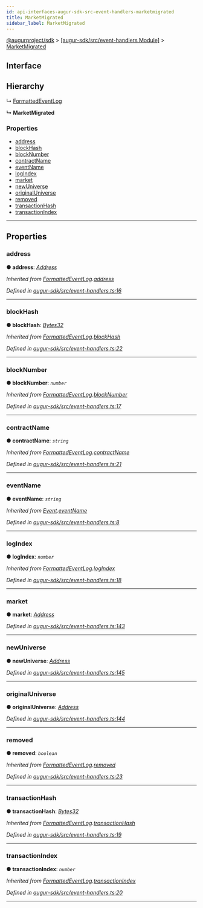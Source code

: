 ```yaml
---
id: api-interfaces-augur-sdk-src-event-handlers-marketmigrated
title: MarketMigrated
sidebar_label: MarketMigrated
---
```


[@augurproject/sdk](api-readme.md) > [[augur-sdk/src/event-handlers Module]](api-modules-augur-sdk-src-event-handlers-module.md) > [MarketMigrated](api-interfaces-augur-sdk-src-event-handlers-marketmigrated.md)

## Interface

## Hierarchy

↳  [FormattedEventLog](api-interfaces-augur-sdk-src-event-handlers-formattedeventlog.md)

**↳ MarketMigrated**

### Properties

* [address](api-interfaces-augur-sdk-src-event-handlers-marketmigrated.md#address)
* [blockHash](api-interfaces-augur-sdk-src-event-handlers-marketmigrated.md#blockhash)
* [blockNumber](api-interfaces-augur-sdk-src-event-handlers-marketmigrated.md#blocknumber)
* [contractName](api-interfaces-augur-sdk-src-event-handlers-marketmigrated.md#contractname)
* [eventName](api-interfaces-augur-sdk-src-event-handlers-marketmigrated.md#eventname)
* [logIndex](api-interfaces-augur-sdk-src-event-handlers-marketmigrated.md#logindex)
* [market](api-interfaces-augur-sdk-src-event-handlers-marketmigrated.md#market)
* [newUniverse](api-interfaces-augur-sdk-src-event-handlers-marketmigrated.md#newuniverse)
* [originalUniverse](api-interfaces-augur-sdk-src-event-handlers-marketmigrated.md#originaluniverse)
* [removed](api-interfaces-augur-sdk-src-event-handlers-marketmigrated.md#removed)
* [transactionHash](api-interfaces-augur-sdk-src-event-handlers-marketmigrated.md#transactionhash)
* [transactionIndex](api-interfaces-augur-sdk-src-event-handlers-marketmigrated.md#transactionindex)

---

## Properties

<a id="address"></a>

###  address

**● address**: *[Address](api-modules-augur-sdk-src-event-handlers-module.md#address)*

*Inherited from [FormattedEventLog](api-interfaces-augur-sdk-src-event-handlers-formattedeventlog.md).[address](api-interfaces-augur-sdk-src-event-handlers-formattedeventlog.md#address)*

*Defined in [augur-sdk/src/event-handlers.ts:16](https://github.com/AugurProject/augur/blob/3727cd4ec9/packages/augur-sdk/src/event-handlers.ts#L16)*

___
<a id="blockhash"></a>

###  blockHash

**● blockHash**: *[Bytes32](api-modules-augur-sdk-src-event-handlers-module.md#bytes32)*

*Inherited from [FormattedEventLog](api-interfaces-augur-sdk-src-event-handlers-formattedeventlog.md).[blockHash](api-interfaces-augur-sdk-src-event-handlers-formattedeventlog.md#blockhash)*

*Defined in [augur-sdk/src/event-handlers.ts:22](https://github.com/AugurProject/augur/blob/3727cd4ec9/packages/augur-sdk/src/event-handlers.ts#L22)*

___
<a id="blocknumber"></a>

###  blockNumber

**● blockNumber**: *`number`*

*Inherited from [FormattedEventLog](api-interfaces-augur-sdk-src-event-handlers-formattedeventlog.md).[blockNumber](api-interfaces-augur-sdk-src-event-handlers-formattedeventlog.md#blocknumber)*

*Defined in [augur-sdk/src/event-handlers.ts:17](https://github.com/AugurProject/augur/blob/3727cd4ec9/packages/augur-sdk/src/event-handlers.ts#L17)*

___
<a id="contractname"></a>

###  contractName

**● contractName**: *`string`*

*Inherited from [FormattedEventLog](api-interfaces-augur-sdk-src-event-handlers-formattedeventlog.md).[contractName](api-interfaces-augur-sdk-src-event-handlers-formattedeventlog.md#contractname)*

*Defined in [augur-sdk/src/event-handlers.ts:21](https://github.com/AugurProject/augur/blob/3727cd4ec9/packages/augur-sdk/src/event-handlers.ts#L21)*

___
<a id="eventname"></a>

###  eventName

**● eventName**: *`string`*

*Inherited from [Event](api-interfaces-augur-sdk-src-event-handlers-event.md).[eventName](api-interfaces-augur-sdk-src-event-handlers-event.md#eventname)*

*Defined in [augur-sdk/src/event-handlers.ts:8](https://github.com/AugurProject/augur/blob/3727cd4ec9/packages/augur-sdk/src/event-handlers.ts#L8)*

___
<a id="logindex"></a>

###  logIndex

**● logIndex**: *`number`*

*Inherited from [FormattedEventLog](api-interfaces-augur-sdk-src-event-handlers-formattedeventlog.md).[logIndex](api-interfaces-augur-sdk-src-event-handlers-formattedeventlog.md#logindex)*

*Defined in [augur-sdk/src/event-handlers.ts:18](https://github.com/AugurProject/augur/blob/3727cd4ec9/packages/augur-sdk/src/event-handlers.ts#L18)*

___
<a id="market"></a>

###  market

**● market**: *[Address](api-modules-augur-sdk-src-event-handlers-module.md#address)*

*Defined in [augur-sdk/src/event-handlers.ts:143](https://github.com/AugurProject/augur/blob/3727cd4ec9/packages/augur-sdk/src/event-handlers.ts#L143)*

___
<a id="newuniverse"></a>

###  newUniverse

**● newUniverse**: *[Address](api-modules-augur-sdk-src-event-handlers-module.md#address)*

*Defined in [augur-sdk/src/event-handlers.ts:145](https://github.com/AugurProject/augur/blob/3727cd4ec9/packages/augur-sdk/src/event-handlers.ts#L145)*

___
<a id="originaluniverse"></a>

###  originalUniverse

**● originalUniverse**: *[Address](api-modules-augur-sdk-src-event-handlers-module.md#address)*

*Defined in [augur-sdk/src/event-handlers.ts:144](https://github.com/AugurProject/augur/blob/3727cd4ec9/packages/augur-sdk/src/event-handlers.ts#L144)*

___
<a id="removed"></a>

###  removed

**● removed**: *`boolean`*

*Inherited from [FormattedEventLog](api-interfaces-augur-sdk-src-event-handlers-formattedeventlog.md).[removed](api-interfaces-augur-sdk-src-event-handlers-formattedeventlog.md#removed)*

*Defined in [augur-sdk/src/event-handlers.ts:23](https://github.com/AugurProject/augur/blob/3727cd4ec9/packages/augur-sdk/src/event-handlers.ts#L23)*

___
<a id="transactionhash"></a>

###  transactionHash

**● transactionHash**: *[Bytes32](api-modules-augur-sdk-src-event-handlers-module.md#bytes32)*

*Inherited from [FormattedEventLog](api-interfaces-augur-sdk-src-event-handlers-formattedeventlog.md).[transactionHash](api-interfaces-augur-sdk-src-event-handlers-formattedeventlog.md#transactionhash)*

*Defined in [augur-sdk/src/event-handlers.ts:19](https://github.com/AugurProject/augur/blob/3727cd4ec9/packages/augur-sdk/src/event-handlers.ts#L19)*

___
<a id="transactionindex"></a>

###  transactionIndex

**● transactionIndex**: *`number`*

*Inherited from [FormattedEventLog](api-interfaces-augur-sdk-src-event-handlers-formattedeventlog.md).[transactionIndex](api-interfaces-augur-sdk-src-event-handlers-formattedeventlog.md#transactionindex)*

*Defined in [augur-sdk/src/event-handlers.ts:20](https://github.com/AugurProject/augur/blob/3727cd4ec9/packages/augur-sdk/src/event-handlers.ts#L20)*

___

